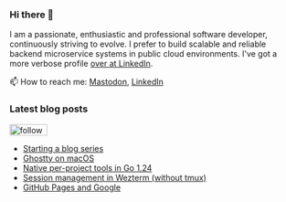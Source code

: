 ### Hi there 👋

I am a passionate, enthusiastic and professional software developer, continuously striving to evolve. I prefer to build scalable and reliable backend microservice systems in public cloud environments. I've got a more verbose profile [over at LinkedIn](https://www.linkedin.com/in/fredrik/).

📫 How to reach me: [Mastodon](https://fosstodon.org/@fredrikaverpil), [LinkedIn](https://www.linkedin.com/in/fredrik/)


<!--
- 🔭 I’m currently working on ...
- 🌱 I’m currently learning ...
- 👯 I’m looking to collaborate on ...
- 🤔 I’m looking for help with ...
- 💬 Ask me about ...
- 📫 How to reach me: ...
- 😄 Pronouns: ...
- ⚡ Fun fact: ...
-->

### Latest blog posts

<a href='https://feedly.com/i/subscription/feed%2Fhttps%3A%2F%2Ffredrikaverpil.github.io%2Ffeed_rss_created.xml'  target='blank'><img id='feedlyFollow' src='https://s1.feedly.com/legacy/feedly-follow-rectangle-volume-small_2x.png' alt='follow us in feedly' width='66' height='20'></a>

<!-- BLOG-POST-LIST:START -->
- [Starting a blog series](https://fredrikaverpil.github.io/blog/2025/02/21/starting-a-blog-series/)
- [Ghostty on macOS](https://fredrikaverpil.github.io/blog/2024/12/04/ghostty-on-macos/)
- [Native per-project tools in Go 1.24](https://fredrikaverpil.github.io/blog/2024/12/02/native-per-project-tools-in-go-124/)
- [Session management in Wezterm &lpar;without tmux&rpar;](https://fredrikaverpil.github.io/blog/2024/10/20/session-management-in-wezterm-without-tmux/)
- [GitHub Pages and Google](https://fredrikaverpil.github.io/blog/2024/08/24/github-pages-and-google/)
<!-- BLOG-POST-LIST:END -->
